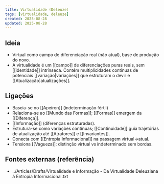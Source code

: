 ```yaml
---
title: Virtualidade (Deleuze)
tags: [virtualidade, deleuze]
created: 2025-08-28
updated: 2025-08-28
---
```


## Ideia
- Virtual como campo de diferenciação real (não atual), base de produção do novo.
- A virtualidade é um [[campo]] de diferenciações puras reais, sem [[identidade]] intrínseca. Contém multiplicidades contínuas de potenciais [[variação|variações]] que estruturam o devir e [[Atualização|atualizações]].

## Ligações
- Baseia-se no [[Apeiron]] (indeterminação fértil)
- Relaciona-se ao [[Mundo das Formas]]; [[Formas]] emergem da [[Diferença]].
- [[Informação]] (diferenças estruturadas).
- Estrutura-se como variações contínuas; [[Continuidade]] guia trajetórias de atualização até [[Atratores]] e [[Invariantes]].
- Conecta com [[Entropia Informacional]] na passagem virtual→atual.
- Tensiona [[Vagueza]]: distinção virtual vs indeterminado sem bordas.

## Fontes externas (referência)
- ../Articles/Drafts/Virtualidade e Informação - Da Virtualidade Deleuziana à Entropia Informacional.txt
